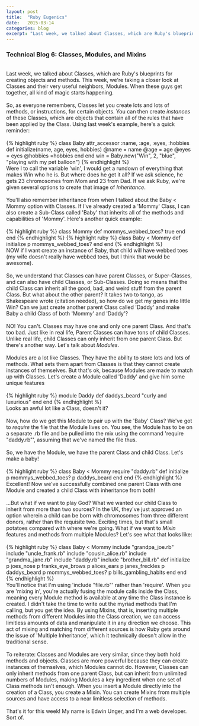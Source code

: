 ```yaml
---
layout: post
title:  "Ruby Eugenics"
date:   2015-03-14
categories: blog
excerpt: "Last week, we talked about Classes, which are Ruby's blueprints for creating objects and methods. This week, we're taking a closer look at Classes and their very useful neighbors, Modules. When these guys get together, all kind of magic starts happening."
---
```


<h3>Technical Blog 6: Classes, Modules, and Mixins</h3>
<br/>
Last week, we talked about Classes, which are Ruby's blueprints for creating objects and methods. This week, we're taking a closer look at Classes and their very useful neighbors, Modules. When these guys get together, all kind of magic starts happening.
<br/>
<br/>
So, as everyone remembers, Classes let you create lots and lots of methods, or instructions, for certain objects. You can then create <em>instances</em> of these Classes, which are objects that contain all of the rules that have been applied by the Class. Using last week's example, here's a quick reminder:
<br/>
<br/>
{% highlight ruby %}
  class Baby
    attr_accessor :name, :age, :eyes, :hobbies
    def initialize(name, age, eyes, hobbies)
      @name = name
      @age = age
      @eyes = eyes
      @hobbies =hobbies
    end
  end
  win = Baby.new("Win", 2, "blue", "playing with my pet balloon")
{% endhighlight %}
<br/>
Were I to call the variable 'win', I would get a rundown of everything that makes Win who he is. But where does he get it all? If we ask science, he gets 23 chromosomes from Mom and 23 from Dad. If we ask Ruby, we're given several options to create that image of <em>Inheritance</em>.
<br/>
<br/>
You'll also remember inheritance from when I talked about the Baby < Mommy option with Classes. If I've already created a 'Mommy' Class, I can also create a Sub-Class called 'Baby' that inherits all of the methods and capabilities of 'Mommy'. Here's another quick example:
<br/>
<br/>
{% highlight ruby %}
  class Mommy
    def mommys_webbed_toes?
      true
    end
  end
  {% endhighlight %}
  {% highlight ruby %}
  class Baby < Mommy
    def initialize
      p mommys_webbed_toes?
    end
  end
{% endhighlight %}
<br/>
NOW if I want create an instance of Baby, that child will have webbed toes (my wife doesn't really have webbed toes, but I think that would be awesome).
<br/>
<br/>
So, we understand that Classes can have parent Classes, or Super-Classes, and can also have child Classes, or Sub-Classes. Doing so means that the child Class can inherit all the good, bad, and weird stuff from the parent Class. But what about the other parent? It takes two to tango, as Shakespeare wrote (citation needed), so how do we get my genes into little Win? Can we just create another parent Class called 'Daddy' and make Baby a child Class of both 'Mommy' and 'Daddy'?
<br/>
<br/>
NO! You can't. Classes may have one and only one parent Class. And that's too bad. Just like in real life, Parent Classes can have tons of child Classes. Unlike real life, child Classes can only inherit from one parent Class. But there's another way. Let's talk about <em>Modules</em>.
<br/>
<br/>
Modules are a lot like Classes. They have the ability to store lots and lots of methods. What sets them apart from Classes is that they cannot create instances of themselves. But that's ok, because Modules are made to match up with Classes. Let's create a Module called 'Daddy' and give him some unique features
<br/>
<br/>
{% highlight ruby %}
  module Daddy
    def daddys_beard
      "curly and luxurious"
    end
  end
{% endhighlight %}
<br/>
Looks an awful lot like a Class, doesn't it?
<br/>
<br/>
Now, how do we get this Module to pair up with the 'Baby' Class? We've got to <em>require</em> the file that the Module lives on. You see, the Module has to be on a separate .rb file and be pulled into the mix using the command 'require "daddy.rb"', assuming that we've named the file thus.
<br/>
<br/>
So, we have the Module, we have the parent Class and child Class. Let's make a baby!
<br/>
<br/>
{% highlight ruby %}
  class Baby < Mommy
    require "daddy.rb"
    def initialize
      p mommys_webbed_toes?
      p daddys_beard
    end
  end
{% endhighlight %}
<br/>
Excellent! Now we've successfully combined one parent Class with one Module and created a child Class with inheritance from both!
<br/>
<br/>
...But what if we want to play God? What we wanted our child Class to inherit from more than two sources? In the UK, they've just approved an option wherein a child can be born with chromosomes from three different donors, rather than the requisite two. Exciting times, but that's small potatoes compared with where we're going. What if we want to <em>Mixin</em> features and methods from multiple Modules? Let's see what that looks like:
<br/>
<br/>
{% highlight ruby %}
  class Baby < Mommy
    include "grandpa_joe.rb"
    include "uncle_frank.rb"
    include "cousin_alice.rb"
    include "grandma_jane.rb"
    include "daddy.rb"
    include "brother_bill.rb"
    def initialize
      p joes_nose
      p franks_eye_brows
      p alices_ears
      p janes_freckles
      p daddys_beard
      p mommys_webbed_toes?
      p bills_gambling_habits
    end
  end
{% endhighlight %}
<br/>
You'll notice that I'm using 'include "file.rb"' rather than 'require'. When you are 'mixing in', you're actually fusing the module calls inside the Class, meaning every Module method is available at any time the Class instance is created. I didn't take the time to write out the myriad methods that I'm calling, but you get the idea. By using Mixins, that is, inserting multiple methods from different Modules into the Class creation, we can access limitless amounts of data and manipulate it in any direction we choose. This act of mixing and matching from different sources is how Ruby gets around the issue of 'Multiple Inheritance', which it technically doesn't allow in the traditional sense.
<br/>
<br/>
To reiterate: Classes and Modules are very similar, since they both hold methods and objects. Classes are more powerful because they can create instances of themselves, which Modules cannot do. However, Classes can only inherit methods from one parent Class, but can inherit from unlimited numbers of Modules, making Modules a key ingredient when one set of Class methods isn't enough. When you insert a Module directly into the creation of a Class, you create a Mixin. You can create Mixins from multiple sources and have access to a near limitless selection of methods.
<br/>
<br/>
That's it for this week! My name is Edwin Unger, and I'm a web developer. Sort of.
